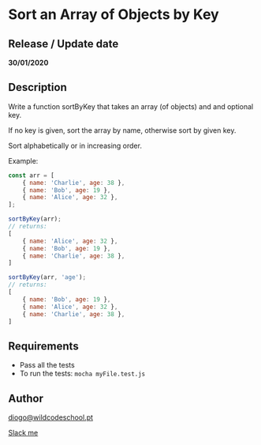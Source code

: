 # Sort an Array of Objects by Key

## Release / Update date
**30/01/2020**

## Description
Write a function sortByKey that takes an array (of objects) and and optional key.

If no key is given, sort the array by name, otherwise sort by given key.

Sort alphabetically or in increasing order.

Example:
```javascript
const arr = [
    { name: 'Charlie', age: 38 },
    { name: 'Bob', age: 19 },
    { name: 'Alice', age: 32 },
];

sortByKey(arr);
// returns:
[
    { name: 'Alice', age: 32 },
    { name: 'Bob', age: 19 },
    { name: 'Charlie', age: 38 },
]

sortByKey(arr, 'age');
// returns:
[
    { name: 'Bob', age: 19 },
    { name: 'Alice', age: 32 },
    { name: 'Charlie', age: 38 },
]
```


## Requirements
- Pass all the tests
- To run the tests: `mocha myFile.test.js`

## Author
diogo@wildcodeschool.pt

[Slack me](https://app.slack.com/client/T6SG2QGG2/GHP34QVV3/user_profile/UHCFSA63T)
